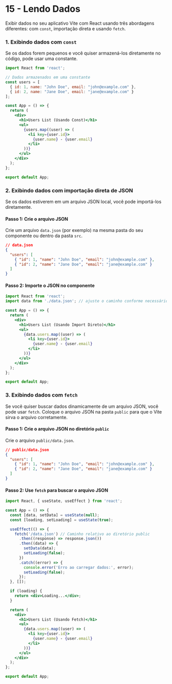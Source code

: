 # 15 - Lendo Dados 

Exibir dados no seu aplicativo Vite com React usando três abordagens diferentes: com `const`, importação direta e usando `fetch`.

### 1. Exibindo dados com `const`

Se os dados forem pequenos e você quiser armazená-los diretamente no código, pode usar uma constante.

```jsx
import React from 'react';

// Dados armazenados em uma constante
const users = [
  { id: 1, name: "John Doe", email: "john@example.com" },
  { id: 2, name: "Jane Doe", email: "jane@example.com" }
];

const App = () => {
  return (
    <div>
      <h1>Users List (Usando Const)</h1>
      <ul>
        {users.map((user) => (
          <li key={user.id}>
            {user.name} - {user.email}
          </li>
        ))}
      </ul>
    </div>
  );
};

export default App;
```

### 2. Exibindo dados com importação direta de JSON

Se os dados estiverem em um arquivo JSON local, você pode importá-los diretamente.

#### Passo 1: Crie o arquivo JSON

Crie um arquivo `data.json` (por exemplo) na mesma pasta do seu componente ou dentro da pasta `src`.

```json
// data.json
{
  "users": [
    { "id": 1, "name": "John Doe", "email": "john@example.com" },
    { "id": 2, "name": "Jane Doe", "email": "jane@example.com" }
  ]
}
```

#### Passo 2: Importe o JSON no componente

```jsx
import React from 'react';
import data from './data.json'; // ajuste o caminho conforme necessário

const App = () => {
  return (
    <div>
      <h1>Users List (Usando Import Direto)</h1>
      <ul>
        {data.users.map((user) => (
          <li key={user.id}>
            {user.name} - {user.email}
          </li>
        ))}
      </ul>
    </div>
  );
};

export default App;
```

### 3. Exibindo dados com `fetch`

Se você quiser buscar dados dinamicamente de um arquivo JSON, você pode usar `fetch`. Coloque o arquivo JSON na pasta `public` para que o Vite sirva o arquivo corretamente.

#### Passo 1: Crie o arquivo JSON no diretório `public`

Crie o arquivo `public/data.json`.

```json
// public/data.json
{
  "users": [
    { "id": 1, "name": "John Doe", "email": "john@example.com" },
    { "id": 2, "name": "Jane Doe", "email": "jane@example.com" }
  ]
}
```

#### Passo 2: Use `fetch` para buscar o arquivo JSON

```jsx
import React, { useState, useEffect } from 'react';

const App = () => {
  const [data, setData] = useState(null);
  const [loading, setLoading] = useState(true);

  useEffect(() => {
    fetch('/data.json') // Caminho relativo ao diretório public
      .then((response) => response.json())
      .then((data) => {
        setData(data);
        setLoading(false);
      })
      .catch((error) => {
        console.error('Erro ao carregar dados:', error);
        setLoading(false);
      });
  }, []);

  if (loading) {
    return <div>Loading...</div>;
  }

  return (
    <div>
      <h1>Users List (Usando Fetch)</h1>
      <ul>
        {data.users.map((user) => (
          <li key={user.id}>
            {user.name} - {user.email}
          </li>
        ))}
      </ul>
    </div>
  );
};

export default App;
```
